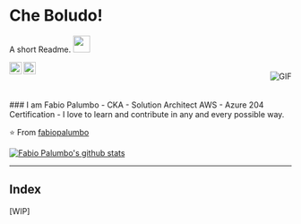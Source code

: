 # Che Boludo!
A short Readme.  <img src="https://raw.githubusercontent.com/iampavangandhi/iampavangandhi/master/gifs/Hi.gif" width="30px"></h2>

<a href="https://www.linkedin.com/in/fppalumbo/">
  <img align="left" alt="Ajay's Linkdein" width="22px" src="https://cdn.jsdelivr.net/npm/simple-icons@v3/icons/linkedin.svg" />
</a>
<a href="https://github.com/fabiopalumbo">
  <img align="left" alt="Ajay's Github" width="22px" src="https://cdn.jsdelivr.net/npm/simple-icons@v3/icons/github.svg" />
</a>
<br />

<img align="right" alt="GIF" src="https://media.giphy.com/media/13HgwGsXF0aiGY/giphy.gif" />
<br />
<br />
<br />
### I am Fabio Palumbo
- CKA 
- Solution Architect AWS
- Azure 204 Certification
- I love to learn and contribute in any and every possible way.

⭐️ From [fabiopalumbo](https://https://github.com/fabiopalumbo/)

[![Fabio Palumbo's github stats](https://github-readme-stats.vercel.app/api?username=fabiopalumbo)](https://github.com/anuraghazra/github-readme-stats)


--------------------------------------------------------------------------------------------------------------------------------------------

## Index
[WIP]
